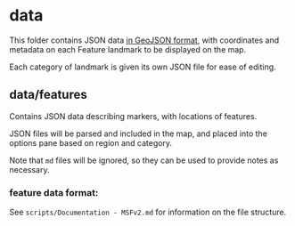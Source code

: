 # data

This folder contains JSON data [in GeoJSON format](https://leafletjs.com/examples/geojson/), with coordinates and metadata on each Feature landmark to be displayed on the map.

Each category of landmark is given its own JSON file for ease of editing.

## data/features

Contains JSON data describing markers, with locations of features.

JSON files will be parsed and included in the map, and placed into the options pane based on region and category.

Note that `md` files will be ignored, so they can be used to provide notes as necessary.

### feature data format:

See `scripts/Documentation - MSFv2.md` for information on the file structure.
